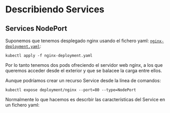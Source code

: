 # Describiendo Services

## Services NodePort

Suponemos que tenemos desplegado nginx usando el fichero yaml: [`nginx-deployment.yaml`](../modulo5/files/nginx-deployment.yaml):

    kubectl apply -f nginx-deployment.yaml
  
Por lo tanto tenemos dos pods ofreciendo el servidor web nginx, a los que queremos acceder desde el exterior y que se balacee la carga entre ellos.

Aunque podríamos crear un recurso Service desde la línea de comandos:

    kubectl expose deployment/nginx --port=80 --type=NodePort
    
Normalmente lo que hacemos es descrbir las características del Service en un fichero yaml:

```yaml

```
